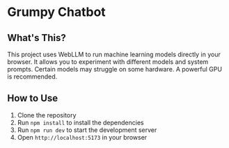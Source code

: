 # Grumpy Chatbot

## What's This?

This project uses WebLLM to run machine learning models directly in your browser.
It allows you to experiment with different models and system prompts.
Certain models may struggle on some hardware. A powerful GPU is recommended.

## How to Use

1. Clone the repository
2. Run `npm install` to install the dependencies
3. Run `npm run dev` to start the development server
4. Open `http://localhost:5173` in your browser
